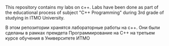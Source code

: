 This repository contains my labs on c++. Labs have been done as part of the educational process of subject "C++ Programming" during 3rd grade of studying in ITMO University.

В этом репозитории хранятся лабораторные работы на c++. Они были сделаны в рамках премдета Программирование на C++ на третьем курсе обучения в Университете ИТМО
